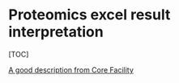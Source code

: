 # Proteomics excel result interpretation

[TOC]

[A good description from Core Facility](https://sites.psu.edu/msproteomics/tag/excel-report/)

